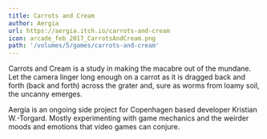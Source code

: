 ```yaml
---
title: Carrots and Cream
author: Aergia
url: https://aergia.itch.io/carrots-and-cream
icon: arcade_feb_2017_CarrotsAndCream.png 
path: '/volumes/5/games/carrots-and-cream'
---
```

Carrots and Cream is a study in making the macabre out of the mundane. Let the camera linger
long enough on a carrot as it is dragged back and forth (back and forth) across the grater and,
sure as worms from loamy soil, the uncanny emerges.

Aergia is an ongoing side project for Copenhagen based developer Kristian W.-Torgard. Mostly
experimenting with game mechanics and the weirder moods and emotions that video games can
conjure.